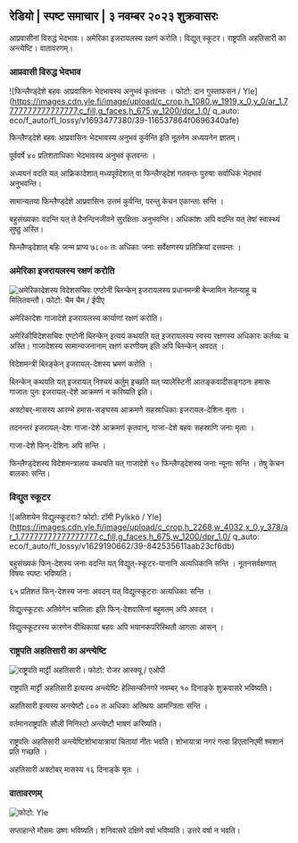 ## रेडियो \| स्पष्ट समाचार \| ३ नवम्बर २०२३ शुक्रवासरः

आप्रवासीनां विरुद्धं भेदभावः। अमेरिका इजरायलस्य रक्षणं करोति। विद्युत् स्कूटर। राष्ट्रपति अहतिसारी का अन्त्येष्टि। वातावरणम्‌।

### आप्रवासी विरुद्ध भेदभाव

![फिन्लैण्ड्देशे बहवः आप्रवासिनः भेदभावस्य अनुभवं कृतवन्तः । फोटो: दान गुस्ताफसन / Yle] (https://images.cdn.yle.fi/image/upload/c_crop,h_1080,w_1919,x_0,y_0/ar_1.7777777777777777,c_fill,g_faces,h_675,w_1200/dpr_1.0/ q_auto: eco/f_auto/fl_lossy/v1693477380/39-116537864f0696340afe)

फिन्लैण्ड्देशे बहवः आप्रवासिनः भेदभावस्य अनुभवं कुर्वन्ति इति नूतनेन अध्ययनेन ज्ञातम्।

पूर्ववर्षे ४० प्रतिशताधिकाः भेदभावस्य अनुभवं कृतवन्तः ।

अध्ययनं वदति यत् आफ्रिकादेशात् मध्यपूर्वदेशात् वा फिन्लैण्ड्देशं गतवन्तः पुरुषाः सर्वाधिकं भेदभावं अनुभवन्ति।

सामान्यतया फिन्लैण्ड्देशे आप्रवासिनः उत्तमं कुर्वन्ति, परन्तु केचन एकान्ताः सन्ति ।

बहुसंख्यकाः वदन्ति यत् ते दैनन्दिनजीवने सुरक्षिताः अनुभवन्ति। अधिकांशः अपि वदन्ति यत् तेषां स्वास्थ्यं सुष्ठु अस्ति।

फिन्लैण्ड्देशात् बहिः जन्म प्राप्य ७८०० तः अधिकाः जनाः सर्वेक्षणस्य प्रतिक्रियां दत्तवन्तः ।

### अमेरिका इजरायलस्य रक्षणं करोति

![अमेरिकादेशस्य विदेशसचिवः एण्टोनी ब्लिन्केन् इजरायलस्य प्रधानमन्त्री बेन्जामिन नेतन्याहू च मिलितवन्तौ। फोटो: चैम चैम / ईपीए](https://images.cdn.yle.fi/image/upload/c_crop,h_1178,w_2095,x_0,y_45/ar_1.7777777777777777,c_fill,g_faces,h_675,w_1200/dpr_1.0/q_auto:eco/f_auto/fl_lossy/v1697558051/39-1187709652eacaa1698e)

अमेरिकादेशः गाजादेशे इजरायलस्य कार्याणां रक्षणं करोति।

अमेरिकीविदेशसचिवः एण्टोनी ब्लिन्केन् इत्ययं कथयति यत् इजरायलस्य स्वस्य रक्षणस्य अधिकारः कर्तव्यः च अस्ति। गाजादेशस्य सामान्यजनानाम् रक्षणं करणीयम् इति अपि ब्लिन्केन् अवदत् ।

विदेशमन्त्री ब्लिङ्केन् इजरायल्-देशस्य भ्रमणं करोति ।

ब्लिन्केन् कथयति यत् इजरायल् निश्चयं कर्तुम् इच्छति यत् प्यालेस्टिनी आतङ्कवादीसङ्गठनः हमासः गाजातः पुनः इजरायल्-देशे आक्रमणं न करिष्यति इति।

अक्टोबर्-मासस्य आरम्भे हमास-सङ्घस्य आक्रमणे सहस्राधिकाः इजरायल-देशिनः मृताः ।

तदनन्तरं इजरायल्-देशः गाजा-देशे आक्रमणं कृतवान्, गाजा-देशे बहवः सहस्राणि जनाः मृताः ।

गाजा-देशे फिन्-देशिनः अपि सन्ति ।

फिन्लैण्ड्देशस्य विदेशमन्त्रालयः कथयति यत् गाजादेशे १० फिन्लैण्ड्देशस्य जनाः न्यूनाः सन्ति । तेषु केचन बालकाः सन्ति।

### विद्युत स्कूटर

![अतिशयेन विद्युत्स्कूटराः? फोटो: टॉमी Pylkkö / Yle] (https://images.cdn.yle.fi/image/upload/c_crop,h_2268,w_4032,x_0,y_378/ar_1.77777777777777777,c_fill,g_faces,h_675,w_1200/dpr_1.0/ q_auto: eco/f_auto/fl_lossy/v1629190662/39-842535611aab23cf6db)

बहुसंख्यकं फिन्-देशस्य जनाः वदन्ति यत् विद्युत्-स्कूटर-यानानि अत्यधिकानि सन्ति । नूतनसर्वक्षणात् विषयः स्पष्टः भविष्यति।

६५ प्रतिशतं फिन्-देशस्य जनाः अवदन् यत् विद्युत्स्कूटराः अत्यधिकाः सन्ति ।

विद्युत्स्कूटराः अतिवेगेन चालिताः इति फिन्-देशवासिनां बहुमतम् अपि अवदत् ।

विद्युत्स्कूटरस्य कारणेन वीथिकायां बहवः अपि भयानकपरिस्थितौ आगताः आसन् ।

### राष्ट्रपति अहतिसारी का अन्त्येष्टि

![राष्ट्रपति मार्ट्टी अहतिसारी। फोटो: रोजर आस्क्यू / एओपी](https://images.cdn.yle.fi/image/upload/c_crop,h_3238,w_5757,x_259,y_350/ar_1.7777777777777777,c_fill,g_faces,h_675,w_1200/dpr_1.0/q_auto:eco/f_auto/fl_lossy/v1697440152/39-1186733652ce1167d3e9)

राष्ट्रपति मार्ट्टी अहतिसारी इत्यस्य अन्त्येष्टिः हेल्सिन्कीनगरे नवम्बर् १० दिनाङ्के शुक्रवासरे भविष्यति।

अहतिसारी इत्यस्य अन्त्येष्टौ ८०० तः अधिकाः अतिथयः आमन्त्रिताः सन्ति ।

वर्तमानराष्ट्रपतिः सौली निनिस्टो अन्त्येष्टौ भाषणं करिष्यति।

राष्ट्रपतिः अहतिसारी अन्त्येष्टिशोभायात्रायां चितायां नीतः भवति। शोभायात्रा नगरं गत्वा हिएतानिएमी श्मशानं प्रति गच्छति ।

अहतिसारी अक्टोबर् मासस्य १६ दिनाङ्के मृतः ।

### वातावरणम्‌

![ फोटो: Yle](https://images.cdn.yle.fi/image/upload/c_crop,h_1080,w_1919,x_0,y_0/ar_1.77777777777777777,c_fill,g_faces,h_675,w_1200/dpr_1.0/q_auto:eco/f_auto/fl_lossy/v1699023031/39-11957186545088dc4556)

सप्ताहान्ते मौसमः उष्णः भविष्यति। शनिवासरे दक्षिणे वर्षा भविष्यति। उत्तरे वर्षा न भवति।